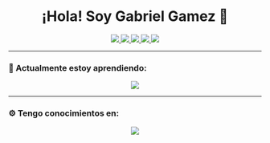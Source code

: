 <h1 align="center">¡Hola! Soy Gabriel Gamez 👋</h1>

<p align="center">
  <a href="https://twitter.com/gabrieljgamezr" target="_blank">
    <img src="https://img.shields.io/badge/Twitter-1DA1F2?style=for-the-badge&logo=twitter&logoColor=white" />
  </a>
  <a href="https://www.instagram.com/gabrieljgamezr/" target="_blank">
    <img src="https://img.shields.io/badge/Instagram-E4405F?style=for-the-badge&logo=instagram&logoColor=white" />
  </a>
  <a href="https://www.facebook.com/gabrieljgamezr" target="_blank">
    <img src="https://img.shields.io/badge/Facebook-1877F2?style=for-the-badge&logo=facebook&logoColor=white" />
  </a>
  <a href="https://www.linkedin.com/in/gabrieljgamezr/" target="_blank">
    <img src="https://img.shields.io/badge/LinkedIn-0077B5?style=for-the-badge&logo=linkedin&logoColor=white" />
  </a>
  <a href="mailto:gabrieljgamezr@gmail.com">
    <img src="https://img.shields.io/badge/Gmail-D14836?style=for-the-badge&logo=gmail&logoColor=white" />
  </a>
</p>

<hr>

<h3 align="left">🌱 Actualmente estoy aprendiendo:</h3>
<p align="center">
    <img src="https://skillicons.dev/icons?i=mongodb,express,react,nodejs" />
</p>

<hr>

<h3 align="left">⚙️ Tengo conocimientos en:</h3>
<p align="center">
    <img src="https://skillicons.dev/icons?i=html,css,javascript,python,php,mysql" />
</p>
